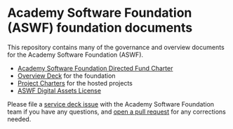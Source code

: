 # Academy Software Foundation (ASWF) foundation documents

This repository contains many of the governance and overview documents for the Academy Software Foundation (ASWF).

- [Academy Software Foundation Directed Fund Charter](CHARTER.md)
- [Overview Deck](overview_deck) for the foundation
- [Project Charters](project_charters) for the hosted projects
- [ASWF Digital Assets License](digital_assets)

Please file a [service deck issue](https://servicedesk.aswf.io) with the Academy Software Foundation team if you have any questions, and [open a pull request](pulls) for any corrections needed.

